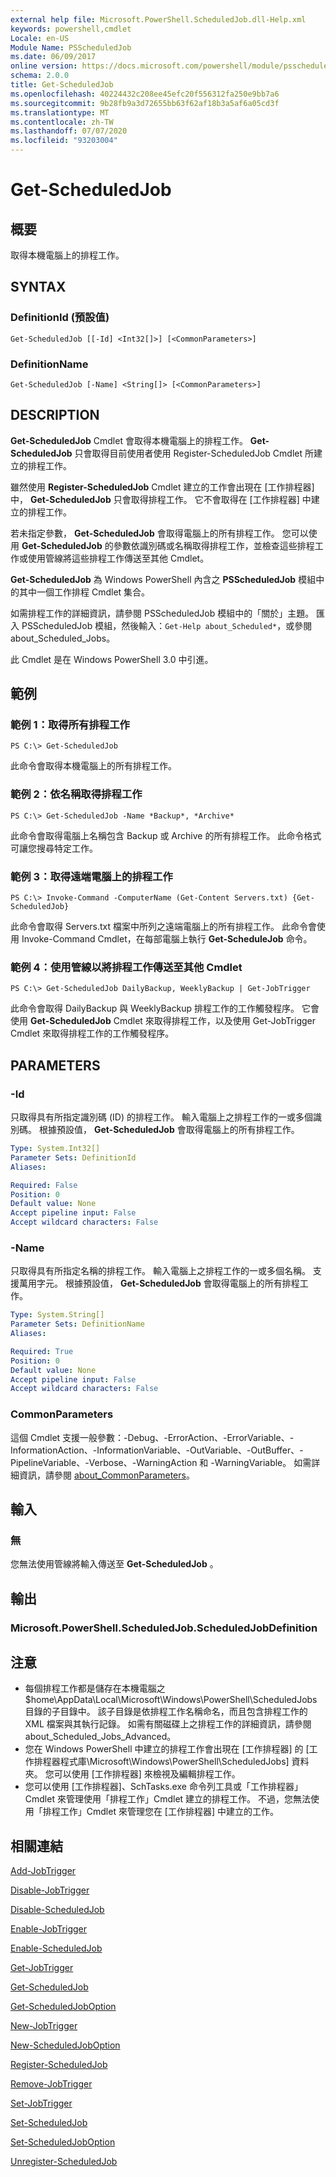 ```yaml
---
external help file: Microsoft.PowerShell.ScheduledJob.dll-Help.xml
keywords: powershell,cmdlet
Locale: en-US
Module Name: PSScheduledJob
ms.date: 06/09/2017
online version: https://docs.microsoft.com/powershell/module/psscheduledjob/get-scheduledjob?view=powershell-5.1&WT.mc_id=ps-gethelp
schema: 2.0.0
title: Get-ScheduledJob
ms.openlocfilehash: 40224432c208ee45efc20f556312fa250e9bb7a6
ms.sourcegitcommit: 9b28fb9a3d72655bb63f62af18b3a5af6a05cd3f
ms.translationtype: MT
ms.contentlocale: zh-TW
ms.lasthandoff: 07/07/2020
ms.locfileid: "93203004"
---
```

# Get-ScheduledJob

## 概要
取得本機電腦上的排程工作。

## SYNTAX

### DefinitionId (預設值)

```
Get-ScheduledJob [[-Id] <Int32[]>] [<CommonParameters>]
```

### DefinitionName

```
Get-ScheduledJob [-Name] <String[]> [<CommonParameters>]
```

## DESCRIPTION
**Get-ScheduledJob** Cmdlet 會取得本機電腦上的排程工作。
**Get-ScheduledJob** 只會取得目前使用者使用 Register-ScheduledJob Cmdlet 所建立的排程工作。

雖然使用 **Register-ScheduledJob** Cmdlet 建立的工作會出現在 [工作排程器] 中， **Get-ScheduledJob** 只會取得排程工作。
它不會取得在 [工作排程器] 中建立的排程工作。

若未指定參數， **Get-ScheduledJob** 會取得電腦上的所有排程工作。
您可以使用 **Get-ScheduledJob** 的參數依識別碼或名稱取得排程工作，並檢查這些排程工作或使用管線將這些排程工作傳送至其他 Cmdlet。

**Get-ScheduledJob** 為 Windows PowerShell 內含之 **PSScheduledJob** 模組中的其中一個工作排程 Cmdlet 集合。

如需排程工作的詳細資訊，請參閱 PSScheduledJob 模組中的「關於」主題。
匯入 PSScheduledJob 模組，然後輸入：`Get-Help about_Scheduled*`，或參閱 about_Scheduled_Jobs。

此 Cmdlet 是在 Windows PowerShell 3.0 中引進。

## 範例

### 範例 1：取得所有排程工作

```
PS C:\> Get-ScheduledJob
```

此命令會取得本機電腦上的所有排程工作。

### 範例 2：依名稱取得排程工作

```
PS C:\> Get-ScheduledJob -Name *Backup*, *Archive*
```

此命令會取得電腦上名稱包含 Backup 或 Archive 的所有排程工作。
此命令格式可讓您搜尋特定工作。

### 範例 3：取得遠端電腦上的排程工作

```
PS C:\> Invoke-Command -ComputerName (Get-Content Servers.txt) {Get-ScheduledJob}
```

此命令會取得 Servers.txt 檔案中所列之遠端電腦上的所有排程工作。
此命令會使用 Invoke-Command Cmdlet，在每部電腦上執行 **Get-ScheduleJob** 命令。

### 範例 4：使用管線以將排程工作傳送至其他 Cmdlet

```
PS C:\> Get-ScheduledJob DailyBackup, WeeklyBackup | Get-JobTrigger
```

此命令會取得 DailyBackup 與 WeeklyBackup 排程工作的工作觸發程序。
它會使用 **Get-ScheduledJob** Cmdlet 來取得排程工作，以及使用 Get-JobTrigger Cmdlet 來取得排程工作的工作觸發程序。

## PARAMETERS

### -Id
只取得具有所指定識別碼 (ID) 的排程工作。
輸入電腦上之排程工作的一或多個識別碼。
根據預設值， **Get-ScheduledJob** 會取得電腦上的所有排程工作。

```yaml
Type: System.Int32[]
Parameter Sets: DefinitionId
Aliases:

Required: False
Position: 0
Default value: None
Accept pipeline input: False
Accept wildcard characters: False
```

### -Name
只取得具有所指定名稱的排程工作。
輸入電腦上之排程工作的一或多個名稱。
支援萬用字元。
根據預設值， **Get-ScheduledJob** 會取得電腦上的所有排程工作。

```yaml
Type: System.String[]
Parameter Sets: DefinitionName
Aliases:

Required: True
Position: 0
Default value: None
Accept pipeline input: False
Accept wildcard characters: False
```

### CommonParameters
這個 Cmdlet 支援一般參數：-Debug、-ErrorAction、-ErrorVariable、-InformationAction、-InformationVariable、-OutVariable、-OutBuffer、-PipelineVariable、-Verbose、-WarningAction 和 -WarningVariable。 如需詳細資訊，請參閱 [about_CommonParameters](https://go.microsoft.com/fwlink/?LinkID=113216)。

## 輸入

### 無
您無法使用管線將輸入傳送至 **Get-ScheduledJob** 。

## 輸出

### Microsoft.PowerShell.ScheduledJob.ScheduledJobDefinition

## 注意

* 每個排程工作都是儲存在本機電腦之 $home\AppData\Local\Microsoft\Windows\PowerShell\ScheduledJobs 目錄的子目錄中。 該子目錄是依排程工作名稱命名，而且包含排程工作的 XML 檔案與其執行記錄。 如需有關磁碟上之排程工作的詳細資訊，請參閱 about_Scheduled_Jobs_Advanced。
* 您在 Windows PowerShell 中建立的排程工作會出現在 [工作排程器] 的 [工作排程器程式庫\Microsoft\Windows\PowerShell\ScheduledJobs] 資料夾。 您可以使用 [工作排程器] 來檢視及編輯排程工作。
* 您可以使用 [工作排程器]、SchTasks.exe 命令列工具或「工作排程器」Cmdlet 來管理使用「排程工作」Cmdlet 建立的排程工作。 不過，您無法使用「排程工作」Cmdlet 來管理您在 [工作排程器] 中建立的工作。

## 相關連結

[Add-JobTrigger](Add-JobTrigger.md)

[Disable-JobTrigger](Disable-JobTrigger.md)

[Disable-ScheduledJob](Disable-ScheduledJob.md)

[Enable-JobTrigger](Enable-JobTrigger.md)

[Enable-ScheduledJob](Enable-ScheduledJob.md)

[Get-JobTrigger](Get-JobTrigger.md)

[Get-ScheduledJob](Get-ScheduledJob.md)

[Get-ScheduledJobOption](Get-ScheduledJobOption.md)

[New-JobTrigger](New-JobTrigger.md)

[New-ScheduledJobOption](New-ScheduledJobOption.md)

[Register-ScheduledJob](Register-ScheduledJob.md)

[Remove-JobTrigger](Remove-JobTrigger.md)

[Set-JobTrigger](Set-JobTrigger.md)

[Set-ScheduledJob](Set-ScheduledJob.md)

[Set-ScheduledJobOption](Set-ScheduledJobOption.md)

[Unregister-ScheduledJob](Unregister-ScheduledJob.md)
